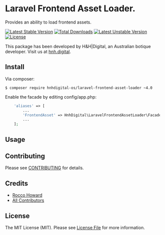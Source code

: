# Laravel Frontend Asset Loader.

Provides an ability to load frontend assets.

[![Latest Stable Version](https://poser.pugx.org/hnhdigital-os/laravel-frontend-asset-loader/v/stable.svg)](https://packagist.org/packages/hnhdigital-os/laravel-frontend-asset-loader) [![Total Downloads](https://poser.pugx.org/hnhdigital-os/laravel-frontend-asset-loader/downloads.svg)](https://packagist.org/packages/hnhdigital-os/laravel-frontend-asset-loader) [![Latest Unstable Version](https://poser.pugx.org/hnhdigital-os/laravel-frontend-asset-loader/v/unstable.svg)](https://packagist.org/packages/hnhdigital-os/laravel-frontend-asset-loader) [![License](https://poser.pugx.org/hnhdigital-os/laravel-frontend-asset-loader/license.svg)](https://packagist.org/packages/hnhdigital-os/laravel-frontend-asset-loader)

This package has been developed by H&H|Digital, an Australian botique developer. Visit us at [hnh.digital](http://hnh.digital).

## Install

Via composer:

`$ composer require hnhdigital-os/laravel-frontend-asset-loader ~4.0`

Enable the facade by editing config/app.php:

```php
    'aliases' => [
        ...
        'FrontendAsset' => HnhDigital\LaravelFrontendAssetLoader\Facade::class,
        ...
    ];
```

## Usage


## Contributing

Please see [CONTRIBUTING](https://github.com/hnhdigital-os/laravel-frontend-asset-loader/blob/master/CONTRIBUTING.md) for details.

## Credits

* [Rocco Howard](https://github.com/RoccoHoward)
* [All Contributors](https://github.com/hnhdigital-os/laravel-frontend-asset-loader/contributors)

## License

The MIT License (MIT). Please see [License File](https://github.com/hnhdigital-os/laravel-frontend-asset-loader/blob/master/LICENSE) for more information.
